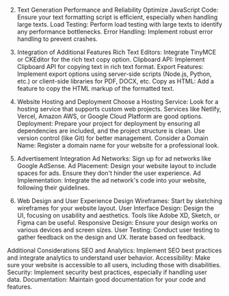 2. Text Generation Performance and Reliability
    Optimize JavaScript Code: Ensure your text formatting script is efficient, especially when handling large texts.
    Load Testing: Perform load testing with large texts to identify any performance bottlenecks.
    Error Handling: Implement robust error handling to prevent crashes.

3. Integration of Additional Features
    Rich Text Editors: Integrate TinyMCE or CKEditor for the rich text copy option.
    Clipboard API: Implement Clipboard API for copying text in rich text format.
    Export Features: Implement export options using server-side scripts (Node.js, Python, etc.) or client-side libraries for PDF, DOCX, etc.
    Copy as HTML: Add a feature to copy the HTML markup of the formatted text.

4. Website Hosting and Deployment
    Choose a Hosting Service: Look for a hosting service that supports custom web projects. Services like Netlify, Vercel, Amazon AWS, or Google Cloud Platform are good options.
    Deployment: Prepare your project for deployment by ensuring all dependencies are included, and the project structure is clean. Use version control (like Git) for better management.
    Consider a Domain Name: Register a domain name for your website for a professional look.

5. Advertisement Integration
    Ad Networks: Sign up for ad networks like Google AdSense.
    Ad Placement: Design your website layout to include spaces for ads. Ensure they don't hinder the user experience.
    Ad Implementation: Integrate the ad network's code into your website, following their guidelines.

6. Web Design and User Experience
    Design Wireframes: Start by sketching wireframes for your website layout.
    User Interface Design: Design the UI, focusing on usability and aesthetics. Tools like Adobe XD, Sketch, or Figma can be useful.
    Responsive Design: Ensure your design works on various devices and screen sizes.
    User Testing: Conduct user testing to gather feedback on the design and UX. Iterate based on feedback.

Additional Considerations
    SEO and Analytics: Implement SEO best practices and integrate analytics to understand user behavior.
    Accessibility: Make sure your website is accessible to all users, including those with disabilities.
    Security: Implement security best practices, especially if handling user data.
    Documentation: Maintain good documentation for your code and features.